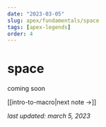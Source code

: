 ```yaml
---
date: "2023-03-05"
slug: apex/fundamentals/space
tags: [apex-legends]
order: 4
---
```


# space

coming soon

[[intro-to-macro|next note →]]

*last updated: march 5, 2023*